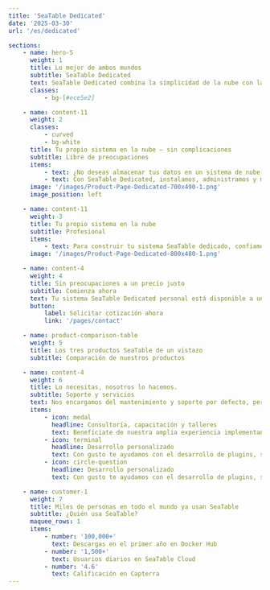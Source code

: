 ```yaml
---
title: 'SeaTable Dedicated'
date: '2025-03-30'
url: '/es/dedicated'

sections:
    - name: hero-5
      weight: 1
      title: Lo mejor de ambos mundos
      subtitle: SeaTable Dedicated
      text: SeaTable Dedicated combina la simplicidad de la nube con la flexibilidad de un sistema autoalojado. Nosotros nos encargamos del mantenimiento y soporte.
      classes:
          - bg-[#ece5e2]

    - name: content-11
      weight: 2
      classes:
          - curved
          - bg-white
      title: Tu propio sistema en la nube – sin complicaciones
      subtitle: Libre de preocupaciones
      items:
          - text: ¿No deseas almacenar tus datos en un sistema de nube pública o necesitas límites de API más altos, pero no quieres operar tu propio sistema? Un sistema SeaTable dedicado es la solución.
          - text: Con SeaTable Dedicated, instalamos, administramos y mantenemos tu servidor SeaTable personal. Tú eliges la URL, logo, colores y plantillas. También te ayudamos a conectar tu sistema con autenticación empresarial como SAML u OAuth.
      image: '/images/Product-Page-Dedicated-700x490-1.png'
      image_position: left

    - name: content-11
      weight: 3
      title: Tu propio sistema en la nube
      subtitle: Profesional
      items:
          - text: Para construir tu sistema SeaTable dedicado, confiamos en el proveedor suizo Exoscale - la misma infraestructura que usamos para nuestra propia nuvem. Benefíciate de centros de datos seguros en Alemania, almacenamiento de objetos S3 ultrarrápido y procesos establecidos de respaldo.
      image: '/images/Product-Page-Dedicated-800x480-1.png'

    - name: content-4
      weight: 4
      title: Sin preocupaciones a un precio justo
      subtitle: Comienza ahora
      text: Tu sistema SeaTable Dedicated personal está disponible a un precio razonable. Para 100+ licencias, con gusto crearemos una cotización personalizada.
      button:
          label: Solicitar cotización ahora
          link: '/pages/contact'

    - name: product-comparison-table
      weight: 5
      title: Los tres productos SeaTable de un vistazo
      subtitle: Comparación de nuestros productos

    - name: content-4
      weight: 6
      title: Lo necesitas, nosotros lo hacemos.
      subtitle: Soporte y servicios
      text: Nos encargamos del mantenimiento y soporte por defecto, pero también puedes aprovechar nuestros servicios adicionales.
      items:
          - icon: medal
            headline: Consultoría, capacitación y talleres
            text: Benefíciate de nuestra amplia experiencia implementando SeaTable.
          - icon: terminal
            headline: Desarrollo personalizado
            text: Con gusto te ayudamos con el desarrollo de plugins, scripts o plantillas.
          - icon: circle-question
            headline: Desarrollo personalizado
            text: Con gusto te ayudamos con el desarrollo de plugins, scripts o plantillas.

    - name: customer-1
      weight: 7
      title: Miles de personas en todo el mundo ya usan SeaTable
      subtitle: ¿Quién usa SeaTable?
      maquee_rows: 1
      items:
          - number: '100,000+'
            text: Descargas en el primer año en Docker Hub
          - number: '1,500+'
            text: Usuarios diarios en SeaTable Cloud
          - number: '4.6'
            text: Calificación en Capterra
---
```


